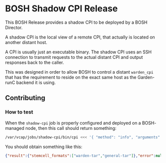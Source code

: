 BOSH Shadow CPI Release
=======================

This BOSH Release provides a shadow CPI to be deployed by a BOSH Director.

A shadow CPI is the local view of a remote CPI, that actually is located on
another distant host.

A CPI is usually just an executable binary. The shadow CPI uses an SSH
connection to transmit requests to the actual distant CPI and output responses
back to the caller.

This was designed in order to allow BOSH to control a distant `warden_cpi`
that has the requirement to reside on the exact same host as the Garden-runC
backend it is using.


Contributing
------------

### How to test

When the `shadow-cpi` job is properly configured and deployed on a BOSH-
managed node, then this call should return something:

```bash
/var/vcap/jobs/shadow-cpi/bin/cpi <<< '{ "method": "info", "arguments": [], "context": { "director_uuid": "39129ed5-ffb7-4eb9-9b6e-3ec49205e57c" } }'; echo
```

You should obtain something like this:
```json
{"result":{"stemcell_formats":["warden-tar","general-tar"]},"error":null,"log":""}
```
